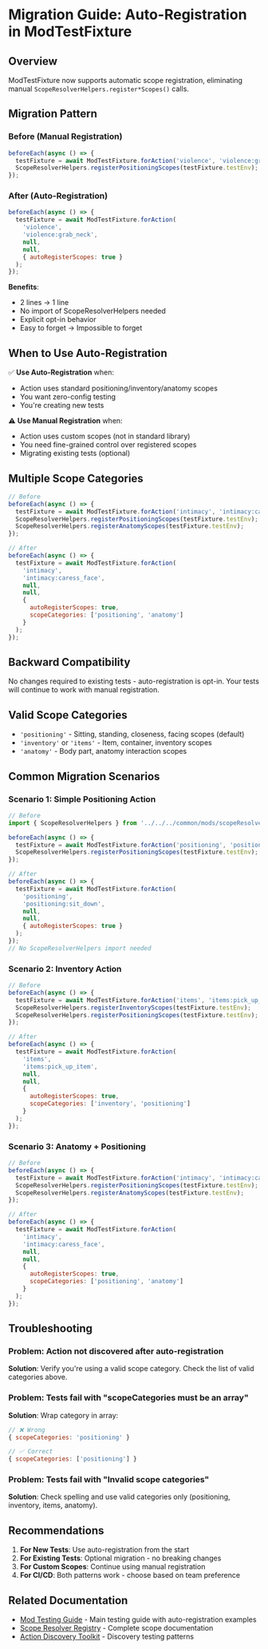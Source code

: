 # Migration Guide: Auto-Registration in ModTestFixture

## Overview
ModTestFixture now supports automatic scope registration, eliminating manual `ScopeResolverHelpers.register*Scopes()` calls.

## Migration Pattern

### Before (Manual Registration)
```javascript
beforeEach(async () => {
  testFixture = await ModTestFixture.forAction('violence', 'violence:grab_neck');
  ScopeResolverHelpers.registerPositioningScopes(testFixture.testEnv);
});
```

### After (Auto-Registration)
```javascript
beforeEach(async () => {
  testFixture = await ModTestFixture.forAction(
    'violence',
    'violence:grab_neck',
    null,
    null,
    { autoRegisterScopes: true }
  );
});
```

**Benefits**:
- 2 lines → 1 line
- No import of ScopeResolverHelpers needed
- Explicit opt-in behavior
- Easy to forget → Impossible to forget

## When to Use Auto-Registration

✅ **Use Auto-Registration** when:
- Action uses standard positioning/inventory/anatomy scopes
- You want zero-config testing
- You're creating new tests

⚠️ **Use Manual Registration** when:
- Action uses custom scopes (not in standard library)
- You need fine-grained control over registered scopes
- Migrating existing tests (optional)

## Multiple Scope Categories

```javascript
// Before
beforeEach(async () => {
  testFixture = await ModTestFixture.forAction('intimacy', 'intimacy:caress_face');
  ScopeResolverHelpers.registerPositioningScopes(testFixture.testEnv);
  ScopeResolverHelpers.registerAnatomyScopes(testFixture.testEnv);
});

// After
beforeEach(async () => {
  testFixture = await ModTestFixture.forAction(
    'intimacy',
    'intimacy:caress_face',
    null,
    null,
    {
      autoRegisterScopes: true,
      scopeCategories: ['positioning', 'anatomy']
    }
  );
});
```

## Backward Compatibility

No changes required to existing tests - auto-registration is opt-in. Your tests will continue to work with manual registration.

## Valid Scope Categories

- `'positioning'` - Sitting, standing, closeness, facing scopes (default)
- `'inventory'` or `'items'` - Item, container, inventory scopes
- `'anatomy'` - Body part, anatomy interaction scopes

## Common Migration Scenarios

### Scenario 1: Simple Positioning Action
```javascript
// Before
import { ScopeResolverHelpers } from '../../../common/mods/scopeResolverHelpers.js';

beforeEach(async () => {
  testFixture = await ModTestFixture.forAction('positioning', 'positioning:sit_down');
  ScopeResolverHelpers.registerPositioningScopes(testFixture.testEnv);
});

// After
beforeEach(async () => {
  testFixture = await ModTestFixture.forAction(
    'positioning',
    'positioning:sit_down',
    null,
    null,
    { autoRegisterScopes: true }
  );
});
// No ScopeResolverHelpers import needed
```

### Scenario 2: Inventory Action
```javascript
// Before
beforeEach(async () => {
  testFixture = await ModTestFixture.forAction('items', 'items:pick_up_item');
  ScopeResolverHelpers.registerInventoryScopes(testFixture.testEnv);
  ScopeResolverHelpers.registerPositioningScopes(testFixture.testEnv);
});

// After
beforeEach(async () => {
  testFixture = await ModTestFixture.forAction(
    'items',
    'items:pick_up_item',
    null,
    null,
    {
      autoRegisterScopes: true,
      scopeCategories: ['inventory', 'positioning']
    }
  );
});
```

### Scenario 3: Anatomy + Positioning
```javascript
// Before
beforeEach(async () => {
  testFixture = await ModTestFixture.forAction('intimacy', 'intimacy:caress_face');
  ScopeResolverHelpers.registerPositioningScopes(testFixture.testEnv);
  ScopeResolverHelpers.registerAnatomyScopes(testFixture.testEnv);
});

// After
beforeEach(async () => {
  testFixture = await ModTestFixture.forAction(
    'intimacy',
    'intimacy:caress_face',
    null,
    null,
    {
      autoRegisterScopes: true,
      scopeCategories: ['positioning', 'anatomy']
    }
  );
});
```

## Troubleshooting

### Problem: Action not discovered after auto-registration
**Solution**: Verify you're using a valid scope category. Check the list of valid categories above.

### Problem: Tests fail with "scopeCategories must be an array"
**Solution**: Wrap category in array:
```javascript
// ❌ Wrong
{ scopeCategories: 'positioning' }

// ✅ Correct
{ scopeCategories: ['positioning'] }
```

### Problem: Tests fail with "Invalid scope categories"
**Solution**: Check spelling and use valid categories only (positioning, inventory, items, anatomy).

## Recommendations

1. **For New Tests**: Use auto-registration from the start
2. **For Existing Tests**: Optional migration - no breaking changes
3. **For Custom Scopes**: Continue using manual registration
4. **For CI/CD**: Both patterns work - choose based on team preference

## Related Documentation

- [Mod Testing Guide](./mod-testing-guide.md) - Main testing guide with auto-registration examples
- [Scope Resolver Registry](./scope-resolver-registry.md) - Complete scope documentation
- [Action Discovery Toolkit](./action-discovery-testing-toolkit.md) - Discovery testing patterns

